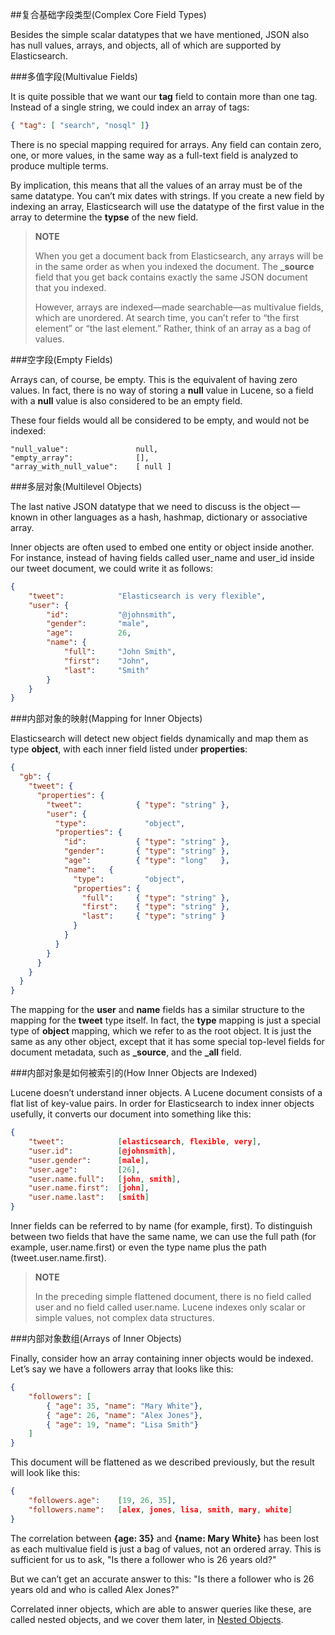 ##复合基础字段类型(Complex Core Field Types)

Besides the simple scalar datatypes that we have mentioned, JSON also has null values, arrays, and objects, all of which are supported by Elasticsearch.

###多值字段(Multivalue Fields)

It is quite possible that we want our **tag** field to contain more than one tag. Instead of a single string, we could index an array of tags:

```json
{ "tag": [ "search", "nosql" ]}
```

There is no special mapping required for arrays. Any field can contain zero, one, or more values, in the same way as a full-text field is analyzed to produce multiple terms.

By implication, this means that all the values of an array must be of the same datatype. You can’t mix dates with strings. If you create a new field by indexing an array, Elasticsearch will use the datatype of the first value in the array to determine the **typse** of the new field.


> **NOTE**
> 
> When you get a document back from Elasticsearch, any arrays will be in the same order as when you indexed the document. The **_source** field that you get back contains exactly the same JSON document that you indexed.
> 
> However, arrays are indexed—made searchable—as multivalue fields, which are unordered. At search time, you can’t refer to “the first element” or “the last element.” Rather, think of an array as a bag of values.

###空字段(Empty Fields)

Arrays can, of course, be empty. This is the equivalent of having zero values. In fact, there is no way of storing a **null** value in Lucene, so a field with a **null** value is also considered to be an empty field.

These four fields would all be considered to be empty, and would not be indexed:


```
"null_value":               null,
"empty_array":              [],
"array_with_null_value":    [ null ]
```

###多层对象(Multilevel Objects)

The last native JSON datatype that we need to discuss is the object — known in other languages as a hash, hashmap, dictionary or associative array.

Inner objects are often used to embed one entity or object inside another. For instance, instead of having fields called user_name and user_id inside our tweet document, we could write it as follows:

```json
{
    "tweet":            "Elasticsearch is very flexible",
    "user": {
        "id":           "@johnsmith",
        "gender":       "male",
        "age":          26,
        "name": {
            "full":     "John Smith",
            "first":    "John",
            "last":     "Smith"
        }
    }
}
```

###内部对象的映射(Mapping for Inner Objects)

Elasticsearch will detect new object fields dynamically and map them as type **object**, with each inner field listed under **properties**:

```json
{
  "gb": {
    "tweet": { 
      "properties": {
        "tweet":            { "type": "string" },
        "user": { 
          "type":             "object",
          "properties": {
            "id":           { "type": "string" },
            "gender":       { "type": "string" },
            "age":          { "type": "long"   },
            "name":   { 
              "type":         "object",
              "properties": {
                "full":     { "type": "string" },
                "first":    { "type": "string" },
                "last":     { "type": "string" }
              }
            }
          }
        }
      }
    }
  }
}
```

The mapping for the **user** and **name** fields has a similar structure to the mapping for the **tweet** type itself. In fact, the **type** mapping is just a special type of **object** mapping, which we refer to as the root object. It is just the same as any other object, except that it has some special top-level fields for document metadata, such as **_source**, and the **_all** field.

###内部对象是如何被索引的(How Inner Objects are Indexed)

Lucene doesn’t understand inner objects. A Lucene document consists of a flat list of key-value pairs. In order for Elasticsearch to index inner objects usefully, it converts our document into something like this:

```json
{
    "tweet":            [elasticsearch, flexible, very],
    "user.id":          [@johnsmith],
    "user.gender":      [male],
    "user.age":         [26],
    "user.name.full":   [john, smith],
    "user.name.first":  [john],
    "user.name.last":   [smith]
}
```

Inner fields can be referred to by name (for example, first). To distinguish between two fields that have the same name, we can use the full path (for example, user.name.first) or even the type name plus the path (tweet.user.name.first).

> **NOTE**
> 
> In the preceding simple flattened document, there is no field called user and no field called user.name. Lucene indexes only scalar or simple values, not complex data structures.

###内部对象数组(Arrays of Inner Objects)

Finally, consider how an array containing inner objects would be indexed. Let’s say we have a followers array that looks like this:


```json
{
    "followers": [
        { "age": 35, "name": "Mary White"},
        { "age": 26, "name": "Alex Jones"},
        { "age": 19, "name": "Lisa Smith"}
    ]
}
```

This document will be flattened as we described previously, but the result will look like this:

```json
{
    "followers.age":    [19, 26, 35],
    "followers.name":   [alex, jones, lisa, smith, mary, white]
}
```

The correlation between **{age: 35}** and **{name: Mary White}** has been lost as each multivalue field is just a bag of values, not an ordered array. This is sufficient for us to ask, "Is there a follower who is 26 years old?"

But we can’t get an accurate answer to this: "Is there a follower who is 26 years old and who is called Alex Jones?"

Correlated inner objects, which are able to answer queries like these, are called nested objects, and we cover them later, in [Nested Objects](https://www.elastic.co/guide/en/elasticsearch/guide/current/nested-objects.html).

